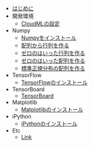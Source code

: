 
* [はじめに](README.md)
* 開発環境
	* [CloudMLの設定](cloudml.md)
* Numpy 
    * [Numpyをインストール](numpy001.md)
    * [配列から行列を作る](numpy002.md)
    * [ゼロのはいった行列を作る](numpy003.md)
    * [ゼロのはいった配列を作る](numpy004.md)
    * [標準正規分布の配列を作る](numpy005.md)
* TensorFlow
    * [TensorFlowのインストール](tensorflow.md)
* TensorBoard
    * [TensorBoard](tensorboard.md)
* Matplotlib
    * [Matplotlibのインストール](matplotlib.md)
* iPython
    * [iPythonのインストール](ipython.md)
* Etc
    * [Link](link.md)